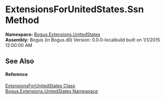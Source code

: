 # ExtensionsForUnitedStates.Ssn Method 
 

**Namespace:**&nbsp;<a href="N_Bogus_Extensions_UnitedStates">Bogus.Extensions.UnitedStates</a><br />**Assembly:**&nbsp;Bogus (in Bogus.dll) Version: 0.0.0-localbuild built on 1/1/2015 12:00:00 AM

## See Also


#### Reference
<a href="T_Bogus_Extensions_UnitedStates_ExtensionsForUnitedStates">ExtensionsForUnitedStates Class</a><br /><a href="N_Bogus_Extensions_UnitedStates">Bogus.Extensions.UnitedStates Namespace</a><br />